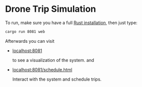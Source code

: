 # Drone Trip Simulation

To run, make sure you have a full [Rust installation](https://www.rust-lang.org/tools/install), then just type:

```bash
cargo run 8081 web
```

Afterwards you can visit

* [localhost:8081](http://localhost:8081)
  
  to see a visualization of the system. and

* [localhost:8081/schedule.html](http://localhost:8081/schedule.html)

  Interact with the system and schedule trips.

